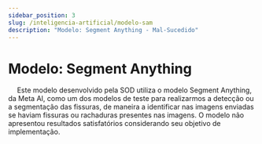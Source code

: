 ```yaml
---
sidebar_position: 3
slug: /inteligencia-artificial/modelo-sam
description: "Modelo: Segment Anything - Mal-Sucedido"
---
```


# Modelo: Segment Anything

&emsp; Este modelo desenvolvido pela SOD utiliza o modelo Segment Anything, da Meta AI, como um dos modelos de teste para realizarmos a detecção ou a segmentação das fissuras, de maneira a identificar nas imagens enviadas se haviam fissuras ou rachaduras presentes nas imagens. O modelo não apresentou resultados satisfatórios considerando seu objetivo de implementação.